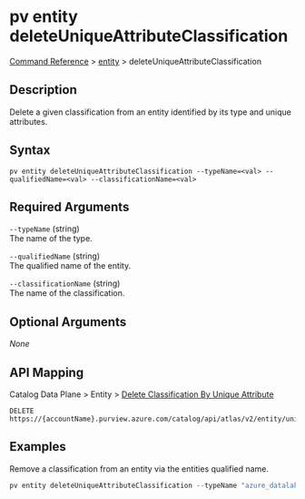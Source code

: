 # pv entity deleteUniqueAttributeClassification
[Command Reference](../../../README.md#command-reference) > [entity](./main.md) > deleteUniqueAttributeClassification

## Description
Delete a given classification from an entity identified by its type and unique attributes.

## Syntax
```
pv entity deleteUniqueAttributeClassification --typeName=<val> --qualifiedName=<val> --classificationName=<val>
```

## Required Arguments
`--typeName` (string)  
The name of the type.

`--qualifiedName` (string)  
The qualified name of the entity.

`--classificationName` (string)  
The name of the classification.

## Optional Arguments
*None*

## API Mapping
Catalog Data Plane > Entity > [Delete Classification By Unique Attribute](https://docs.microsoft.com/en-us/rest/api/purview/catalogdataplane/entity/delete-classification-by-unique-attribute)
```
DELETE https://{accountName}.purview.azure.com/catalog/api/atlas/v2/entity/uniqueAttribute/type/{typeName}/classification/{classificationName}
```

## Examples
Remove a classification from an entity via the entities qualified name.
```powershell
pv entity deleteUniqueAttributeClassification --typeName "azure_datalake_gen2_filesystem" --qualifiedName "https://esg26fa7f24adls.dfs.core.windows.net/02-silver" --classificationName "MICROSOFT.FINANCIAL.US.ABA_ROUTING_NUMBER"
```